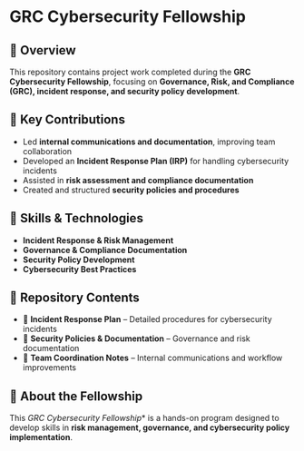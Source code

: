 # GRC Cybersecurity Fellowship  

## 📌 Overview  
This repository contains project work completed during the **GRC Cybersecurity Fellowship**, focusing on **Governance, Risk, and Compliance (GRC), incident response, and security policy development**.  

## 🔹 Key Contributions  
- Led **internal communications and documentation**, improving team collaboration  
- Developed an **Incident Response Plan (IRP)** for handling cybersecurity incidents  
- Assisted in **risk assessment and compliance documentation**  
- Created and structured **security policies and procedures**  

## 🔧 Skills & Technologies  
- **Incident Response & Risk Management**  
- **Governance & Compliance Documentation**  
- **Security Policy Development**  
- **Cybersecurity Best Practices**  

## 📂 Repository Contents  
- 📜 **Incident Response Plan** – Detailed procedures for cybersecurity incidents  
- 📑 **Security Policies & Documentation** – Governance and risk documentation  
- 📝 **Team Coordination Notes** – Internal communications and workflow improvements  

## 📢 About the Fellowship  
This *GRC Cybersecurity Fellowship** is a hands-on program designed to develop skills in **risk management, governance, and cybersecurity policy implementation**.   
